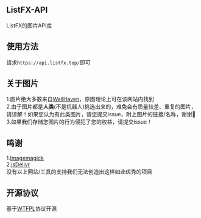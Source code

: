 ## ListFX-API
ListFX的图片API库
## 使用方法
请求`https://api.listfx.top/`即可
## 关于图片
1.图片绝大多数来自[WallHaven](https://wallhaven.cc/)，原图理论上可在该网站内找到<br/>
2.由于图片都是**人类**(不是机器人)挑选出来的，难免会有质量较差、重复的图片，请谅解！如果您认为有此类图片，请您提交issue，附上图片的链接/名称，谢谢🙏<br/>
3.如果我们存储您图片的行为侵犯了您的权益，请提交issue！
## 鸣谢
1.[Imagemagick](https://imagemagick.org/)<br/>
2.[jsDelivr](https://www.jsdelivr.net/)<br/>
没有以上网站/工具的支持我们无法创造出这样~~如此优秀~~的项目<br/>
## 开源协议
基于[WTFPL](http://www.wtfpl.net/)协议开源
